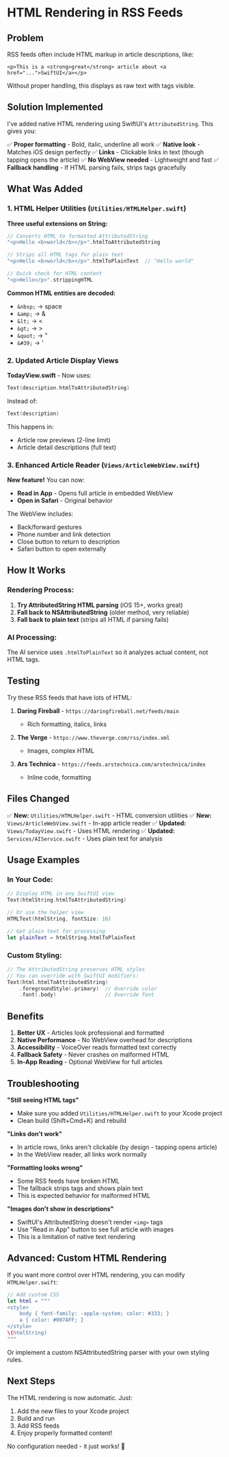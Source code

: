 # HTML Rendering in RSS Feeds

## Problem
RSS feeds often include HTML markup in article descriptions, like:
```
<p>This is a <strong>great</strong> article about <a href="...">SwiftUI</a></p>
```

Without proper handling, this displays as raw text with tags visible.

## Solution Implemented

I've added native HTML rendering using SwiftUI's `AttributedString`. This gives you:

✅ **Proper formatting** - Bold, italic, underline all work
✅ **Native look** - Matches iOS design perfectly
✅ **Links** - Clickable links in text (though tapping opens the article)
✅ **No WebView needed** - Lightweight and fast
✅ **Fallback handling** - If HTML parsing fails, strips tags gracefully

## What Was Added

### 1. HTML Helper Utilities (`Utilities/HTMLHelper.swift`)

**Three useful extensions on String:**

```swift
// Converts HTML to formatted AttributedString
"<p>Hello <b>world</b></p>".htmlToAttributedString

// Strips all HTML tags for plain text
"<p>Hello <b>world</b></p>".htmlToPlainText  // "Hello world"

// Quick check for HTML content
"<p>Hello</p>".strippingHTML
```

**Common HTML entities are decoded:**
- `&nbsp;` → space
- `&amp;` → &
- `&lt;` → <
- `&gt;` → >
- `&quot;` → "
- `&#39;` → '

### 2. Updated Article Display Views

**TodayView.swift** - Now uses:
```swift
Text(description.htmlToAttributedString)
```

Instead of:
```swift
Text(description)
```

This happens in:
- Article row previews (2-line limit)
- Article detail descriptions (full text)

### 3. Enhanced Article Reader (`Views/ArticleWebView.swift`)

**New feature!** You can now:
- **Read in App** - Opens full article in embedded WebView
- **Open in Safari** - Original behavior

The WebView includes:
- Back/forward gestures
- Phone number and link detection
- Close button to return to description
- Safari button to open externally

## How It Works

### Rendering Process:
1. **Try AttributedString HTML parsing** (iOS 15+, works great)
2. **Fall back to NSAttributedString** (older method, very reliable)
3. **Fall back to plain text** (strips all HTML if parsing fails)

### AI Processing:
The AI service uses `.htmlToPlainText` so it analyzes actual content, not HTML tags.

## Testing

Try these RSS feeds that have lots of HTML:

1. **Daring Fireball** - `https://daringfireball.net/feeds/main`
   - Rich formatting, italics, links

2. **The Verge** - `https://www.theverge.com/rss/index.xml`
   - Images, complex HTML

3. **Ars Technica** - `https://feeds.arstechnica.com/arstechnica/index`
   - Inline code, formatting

## Files Changed

✅ **New:** `Utilities/HTMLHelper.swift` - HTML conversion utilities
✅ **New:** `Views/ArticleWebView.swift` - In-app article reader
✅ **Updated:** `Views/TodayView.swift` - Uses HTML rendering
✅ **Updated:** `Services/AIService.swift` - Uses plain text for analysis

## Usage Examples

### In Your Code:

```swift
// Display HTML in any SwiftUI view
Text(htmlString.htmlToAttributedString)

// Or use the helper view
HTMLText(htmlString, fontSize: 16)

// Get plain text for processing
let plainText = htmlString.htmlToPlainText
```

### Custom Styling:

```swift
// The AttributedString preserves HTML styles
// You can override with SwiftUI modifiers:
Text(html.htmlToAttributedString)
    .foregroundStyle(.primary)  // Override color
    .font(.body)                // Override font
```

## Benefits

1. **Better UX** - Articles look professional and formatted
2. **Native Performance** - No WebView overhead for descriptions
3. **Accessibility** - VoiceOver reads formatted text correctly
4. **Fallback Safety** - Never crashes on malformed HTML
5. **In-App Reading** - Optional WebView for full articles

## Troubleshooting

**"Still seeing HTML tags"**
- Make sure you added `Utilities/HTMLHelper.swift` to your Xcode project
- Clean build (Shift+Cmd+K) and rebuild

**"Links don't work"**
- In article rows, links aren't clickable (by design - tapping opens article)
- In the WebView reader, all links work normally

**"Formatting looks wrong"**
- Some RSS feeds have broken HTML
- The fallback strips tags and shows plain text
- This is expected behavior for malformed HTML

**"Images don't show in descriptions"**
- SwiftUI's AttributedString doesn't render `<img>` tags
- Use "Read in App" button to see full article with images
- This is a limitation of native text rendering

## Advanced: Custom HTML Rendering

If you want more control over HTML rendering, you can modify `HTMLHelper.swift`:

```swift
// Add custom CSS
let html = """
<style>
    body { font-family: -apple-system; color: #333; }
    a { color: #007AFF; }
</style>
\(htmlString)
"""
```

Or implement a custom NSAttributedString parser with your own styling rules.

## Next Steps

The HTML rendering is now automatic. Just:
1. Add the new files to your Xcode project
2. Build and run
3. Add RSS feeds
4. Enjoy properly formatted content!

No configuration needed - it just works! 🎉
